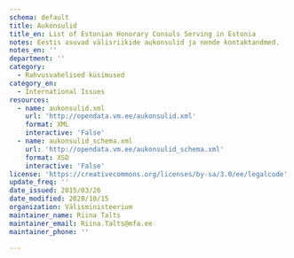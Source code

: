```yaml
---
schema: default
title: Aukonsulid
title_en: List of Estonian Honorary Consuls Serving in Estonia
notes: Eestis asuvad välisriikide aukonsulid ja nende kontaktandmed.
notes_en: ''
department: ''
category:
  - Rahvusvahelised küsimused
category_en:
  - International Issues
resources:
  - name: aukonsulid.xml
    url: 'http://opendata.vm.ee/aukonsulid.xml'
    format: XML
    interactive: 'False'
  - name: aukonsulid_schema.xml
    url: 'http://opendata.vm.ee/aukonsulid_schema.xml'
    format: XSD
    interactive: 'False'
license: 'https://creativecommons.org/licenses/by-sa/3.0/ee/legalcode'
update_freq: ''
date_issued: 2015/03/26
date_modified: 2020/10/15
organization: Välisministeerium
maintainer_name: Riina Talts
maintainer_email: Riina.Talts@mfa.ee
maintainer_phone: ''

---
```

